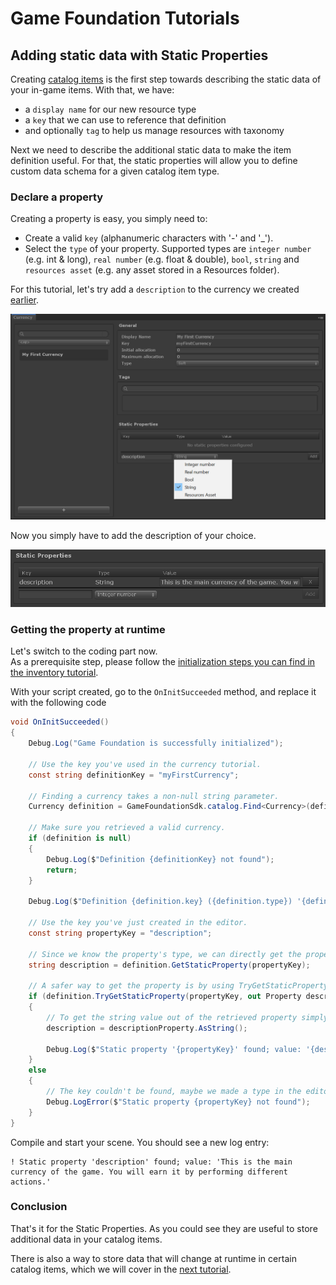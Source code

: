 # Game Foundation Tutorials

## Adding static data with Static Properties

Creating [catalog items] is the first step towards describing the static data of your in-game items. With that, we have: 
* a `display name` for our new resource type
* a `key` that we can use to reference that definition
* and optionally `tag` to help us manage resources with taxonomy
  
Next we need to describe the additional static data to make the item definition useful. For that, the static properties will allow you to define custom data schema for a given catalog item type.

### Declare a property

Creating a property is easy, you simply need to:
- Create a valid `key` (alphanumeric characters with '-' and '_').
- Select the `type` of your property. Supported types are `integer number` (e.g. int & long), `real number` (e.g. float & double), `bool`, `string` and `resources asset` (e.g. any asset stored in a Resources folder).

For this tutorial, let's try add a `description` to the currency we created [earlier].

![Create property](../images/tutorial-static-properties-create.png)

Now you simply have to add the description of your choice.

![Edit description](../images/tutorial-static-properties-edit.png)

### Getting the property at runtime

Let's switch to the coding part now.  
As a prerequisite step, please follow the [initialization steps you can find in the inventory tutorial].

With your script created, go to the `OnInitSucceeded` method, and replace it with the following code

```cs
void OnInitSucceeded()
{
    Debug.Log("Game Foundation is successfully initialized");

    // Use the key you've used in the currency tutorial.
    const string definitionKey = "myFirstCurrency";

    // Finding a currency takes a non-null string parameter.
    Currency definition = GameFoundationSdk.catalog.Find<Currency>(definitionKey);

    // Make sure you retrieved a valid currency.
    if (definition is null)
    {
        Debug.Log($"Definition {definitionKey} not found");
        return;
    }

    Debug.Log($"Definition {definition.key} ({definition.type}) '{definition.displayName}' found.");

    // Use the key you've just created in the editor.
    const string propertyKey = "description";

    // Since we know the property's type, we can directly get the property as a string.
    string description = definition.GetStaticProperty(propertyKey);

    // A safer way to get the property is by using TryGetStaticProperty to make sure the key is right.
    if (definition.TryGetStaticProperty(propertyKey, out Property descriptionProperty))
    {
        // To get the string value out of the retrieved property simply use the AsString method.
        description = descriptionProperty.AsString();

        Debug.Log($"Static property '{propertyKey}' found; value: '{description}'");
    }
    else
    {
        // The key couldn't be found, maybe we made a type in the editor or in this script.
        Debug.LogError($"Static property {propertyKey} not found");
    }
}
```

Compile and start your scene.
You should see a new log entry:

```
! Static property 'description' found; value: 'This is the main currency of the game. You will earn it by performing different actions.'
```

### Conclusion

That's it for the Static Properties.
As you could see they are useful to store additional data in your catalog items.

There is also a way to store data that will change at runtime in certain catalog items, which we will cover in the [next tutorial].


[catalog items]: ../Catalog.md#Catalog-Items

[earlier]: 03-CreatingCurrency.md

[initialization steps you can find in the inventory tutorial]: 02-PlayingWithRuntimeItem.md#initialization-of-game-foundation-at-runtime

[next tutorial]: 07-MutablePropertiesEditor.md
